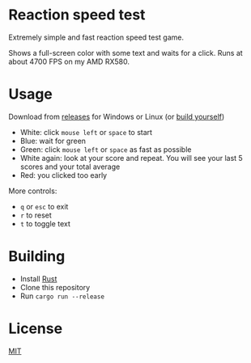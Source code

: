 # Reaction speed test
Extremely simple and fast reaction speed test game.

Shows a full-screen color with some text and waits for a click. Runs at about 4700 FPS on my AMD RX580.

# Usage
Download from [releases](https://github.com/wait-what/reaction-speed/releases) for Windows or Linux (or [build yourself](#building))

- White: click `mouse left` or `space` to start
- Blue: wait for green
- Green: click `mouse left` or `space` as fast as possible
- White again: look at your score and repeat. You will see your last 5 scores and your total average
- Red: you clicked too early

More controls:
- `q` or `esc` to exit
- `r` to reset
- `t` to toggle text

# Building
- Install [Rust](https://www.rust-lang.org/tools/install)
- Clone this repository
- Run `cargo run --release`

# License
[MIT](./LICENSE)

